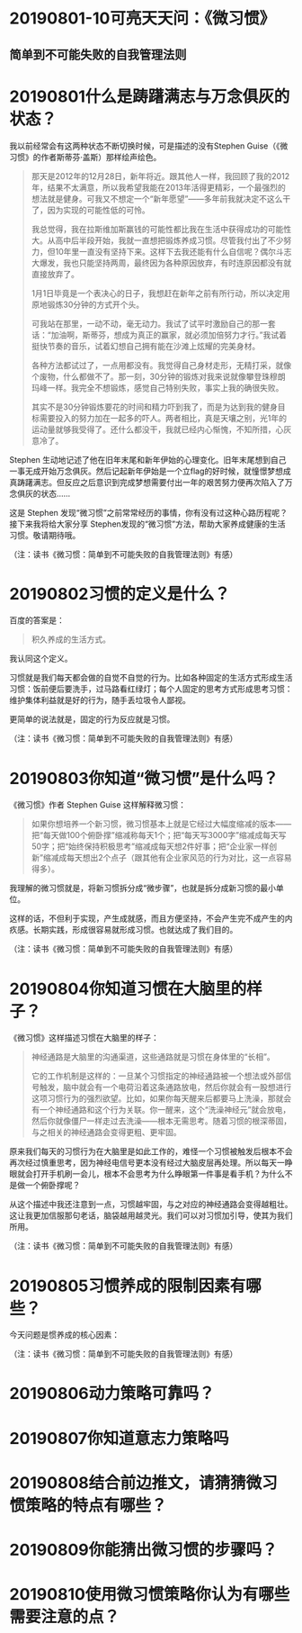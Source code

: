 # 20190801-10可亮天天问：《微习惯》
## 简单到不可能失败的自我管理法则

# 20190801什么是踌躇满志与万念俱灰的状态？

我以前经常会有这两种状态不断切换时候，可是描述的没有Stephen Guise（《微习惯》的作者斯蒂芬·盖斯）那样绘声绘色。

> 那天是2012年的12月28日，新年将近。跟其他人一样，我回顾了我的2012年，结果不太满意，所以我希望我能在2013年活得更精彩，一个最强烈的想法就是健身。可我又不想定一个“新年愿望”——多年前我就决定不这么干了，因为实现的可能性低的可怜。
> 
> 我总觉得，我在拉斯维加斯赢钱的可能性都比我在生活中获得成功的可能性大。从高中后半段开始，我就一直想把锻炼养成习惯。尽管我付出了不少努力，但10年里一直没有坚持下来。这样下去我还能有什么自信呢？偶尔斗志大爆发，我也只能坚持两周，最终因为各种原因放弃，有时连原因都没有就直接放弃了。
> 
> 1月1日毕竟是一个表决心的日子，我想赶在新年之前有所行动，所以决定用原地锻炼30分钟的方式开个头。
> 
> 可我站在那里，一动不动，毫无动力。我试了试平时激励自己的那一套话：“加油啊，斯蒂芬，想成为真正的赢家，就必须加倍努力才行。”我试着挺快节奏的音乐，试着幻想自己拥有能在沙滩上炫耀的完美身材。
> 
> 各种方法都试过了，一点用都没有。我觉得自己身材走形，无精打采，就像个废物，什么都做不了。那一刻，30分钟的锻炼对我来说就像攀登珠穆朗玛峰一样。我完全不想锻炼，感觉自己特别失败，事实上我的确很失败。
> 
> 其实不是30分钟锻炼要花的时间和精力吓到我了，而是为达到我的健身目标需要投入的努力加在一起多的吓人。两者相比，真是天壤之别，光1年的运动量就够我受得了。还什么都没干，我就已经内心惭愧，不知所措，心灰意冷了。

Stephen 生动地记述了他在旧年末尾和新年伊始的心理变化。旧年末尾想到自己一事无成开始万念俱灰。然后记起新年伊始是一个立flag的好时候，就憧憬梦想成真踌躇满志。但反应之后意识到完成梦想需要付出一年的艰苦努力便再次陷入了万念俱灰的状态……

这是 Stephen 发现“微习惯”之前常常经历的事情，你有没有过这种心路历程呢？接下来我将给大家分享 Stephen发现的“微习惯”方法，帮助大家养成健康的生活习惯。敬请期待哦。

（注：读书《微习惯：简单到不可能失败的自我管理法则》有感）

# 20190802习惯的定义是什么？

百度的答案是：

> 积久养成的生活方式。

我认同这个定义。

习惯就是我们每天都会做的自觉不自觉的行为。比如各种固定的生活方式形成生活习惯：饭前便后要洗手，过马路看红绿灯；每个人固定的思考方式形成思考习惯：维护集体利益就是好的行为，随手丢垃圾令人鄙视。

更简单的说法就是，固定的行为反应就是习惯。

（注：读书《微习惯：简单到不可能失败的自我管理法则》有感）

# 20190803你知道“微习惯”是什么吗？

《微习惯》作者 Stephen Guise 这样解释微习惯：

> 如果你想培养一个新习惯，微习惯基本上就是它经过大幅度缩减的版本——把“每天做100个俯卧撑”缩减称每天1个；把“每天写3000字”缩减成每天写50字；把“始终保持积极思考”缩减成每天想2件好事；把“企业家一样创新”缩减成每天想出2个点子（跟其他有企业家风范的行为对比，这一点容易得多）。

我理解的微习惯就是，将新习惯拆分成“微步骤”，也就是拆分成新习惯的最小单位。

这样的话，不但利于实现，产生成就感，而且方便坚持，不会产生完不成产生的内疚感。长期实践，形成很容易就形成习惯。也就达成了我们目的。

（注：读书《微习惯：简单到不可能失败的自我管理法则》有感）

# 20190804你知道习惯在大脑里的样子？

《微习惯》这样描述习惯在大脑里的样子：

> 神经通路是大脑里的沟通渠道，这些通路就是习惯在身体里的“长相”。
> 
> 它的工作机制是这样的：一旦某个习惯指定的神经通路被一个想法或外部信号触发，脑中就会有一个电荷沿着这条通路放电，然后你就会有一股想进行这项习惯行为的强烈欲望。比如，如果你每天醒来后都要马上洗澡，那就会有一个神经通路和这个行为关联。你一醒来，这个“洗澡神经元”就会放电，然后你就像僵尸一样走过去洗澡——根本无需思考。随着习惯的根深蒂固，与之相关的神经通路会变得更粗、更牢固。

原来我们每天的习惯行为在大脑里是如此工作的，难怪一个习惯被触发后根本不会再次经过慎重思考，因为神经电信号更本没有经过大脑皮层再处理。所以每天一睁眼就会打开手机刷一会儿，根本不会思考为什么睁眼第一件事是看手机？为什么不是做一个俯卧撑呢？

从这个描述中我还注意到一点，习惯越牢固，与之对应的神经通路会变得越粗壮。这让我更加信服那句老话，脑袋越用越灵光。我们可以对习惯加引导，使其为我们所用。

（注：读书《微习惯：简单到不可能失败的自我管理法则》有感）

# 20190805习惯养成的限制因素有哪些？

​今天问题是惯养成的核心因素：



（注：读书《微习惯：简单到不可能失败的自我管理法则》有感）
# 20190806动力策略可靠吗？

# 20190807你知道意志力策略吗


# 20190808结合前边推文，请猜猜微习惯策略的特点有哪些？

# 20190809你能猜出微习惯的步骤吗？

# 20190810使用微习惯策略你认为有哪些需要注意的点？
